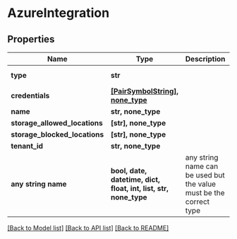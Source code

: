 # AzureIntegration

## Properties
Name | Type | Description | Notes
------------ | ------------- | ------------- | -------------
**type** | **str** |  | defaults to ""
**credentials** | [**[PairSymbolString], none_type**](PairSymbolString.md) |  | [optional] 
**name** | **str, none_type** |  | [optional] 
**storage_allowed_locations** | **[str], none_type** |  | [optional] 
**storage_blocked_locations** | **[str], none_type** |  | [optional] 
**tenant_id** | **str, none_type** |  | [optional] 
**any string name** | **bool, date, datetime, dict, float, int, list, str, none_type** | any string name can be used but the value must be the correct type | [optional]

[[Back to Model list]](../README.md#documentation-for-models) [[Back to API list]](../README.md#documentation-for-api-endpoints) [[Back to README]](../README.md)


